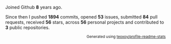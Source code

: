 Joined Github **8** years ago.

Since then I pushed **1894** commits, opened **53** issues, submitted **84** pull requests, received **56** stars, across **56** personal projects and contributed to **3** public repositories.

<p align="right"><sub>Generated using <a href="https://github.com/marketplace/actions/profile-readme-stats">teoxoy/profile-readme-stats</a></sub></p>
